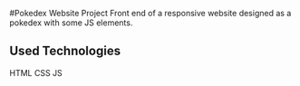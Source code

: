 #Pokedex Website Project
Front end of a responsive website designed as a pokedex with some JS elements.

## Used Technologies
HTML
CSS
JS
